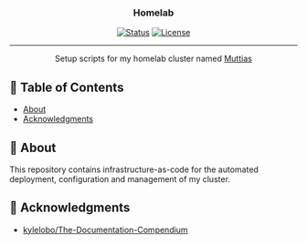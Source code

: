 <h3 align="center">Homelab</h3>

<div align="center">

[![Status](https://img.shields.io/badge/status-active-success.svg)]()
[![License](https://img.shields.io/badge/license-MIT-blue.svg)](/LICENSE)

</div>

---

<p align="center">Setup scripts for my homelab cluster named <a href="https://youtu.be/s1NddQPH1Wk">Muttias</a>
    <br> 
</p>

## 📝 Table of Contents

- [About](#about)
- [Acknowledgments](#acknowledgements)

## 🧐 About <a name = "about"></a>

This repository contains infrastructure-as-code for the automated deployment, configuration and management of my cluster.

## 🎉 Acknowledgments <a name = "acknowledgments"></a>

- [kylelobo/The-Documentation-Compendium](https://github.com/kylelobo/The-Documentation-Compendium)
